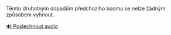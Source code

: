 
Těmto druhotným dopadům předchozího boomu se nelze žádným způsobem vyhnout.

[🔊 Poslechnout audio](/data/7-paragraphs/audio/chapter_103/para_005-Tmto-druhotnm-dopadm-pedchozho-boomu-se-nelze.mp3)
